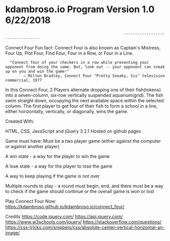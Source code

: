 # kdambroso.io                                           Program Version 1.0  6/22/2018
                                                        ---------------------------------

Connect Four
Fun fact: Connect Four is also known as Captain's Mistress, Four Up, Plot Four, Find Four, Four in a Row, or Four in a Line.

      "Connect four of your checkers in a row while preventing your opponent from doing the same. But, look out -- your opponent can sneak up on you and win the game!"
            — Milton Bradley, Connect Four "Pretty Sneaky, Sis" television commercial, 1977

In this Connect Four, 2 Players alternate dropping one of their fish(tokens) into a seven-column, six-row vertically suspended aquarium(grid). The fish swim straight down, occupying the next available space within the selected column. The first player to get four of their fish to form a school in a line, either horizontally, vertically, or diagonally, wins the game.

Created With:

HTML, CSS, JavaScript and jQuery 3.2.1
Hosted on github pages

Game must have:
Must be a two player game (either against the computer or against another player)

A win state - a way for the player to win the game

A lose state - a way for the player to lose the game

A way to keep playing if the game is not over

Multiple rounds to play - a round must begin, end, and there must be a way to check if the game should continue or the overall game is won or lost

Play Connect Four Now:
https://kdambroso.github.io/kdambroso.io/connect_four/

Credits
https://code.jquery.com/
https://api.jquery.com/
https://www.w3schools.com/jquery/
https://stackoverflow.com/questions/
https://css-tricks.com/snippets/css/absolute-center-vertical-horizontal-an-image/
